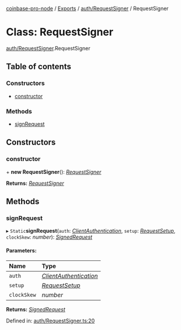 [coinbase-pro-node](../README.md) / [Exports](../modules.md) / [auth/RequestSigner](../modules/auth_requestsigner.md) / RequestSigner

# Class: RequestSigner

[auth/RequestSigner](../modules/auth_requestsigner.md).RequestSigner

## Table of contents

### Constructors

- [constructor](auth_requestsigner.requestsigner.md#constructor)

### Methods

- [signRequest](auth_requestsigner.requestsigner.md#signrequest)

## Constructors

### constructor

\+ **new RequestSigner**(): [*RequestSigner*](auth_requestsigner.requestsigner.md)

**Returns:** [*RequestSigner*](auth_requestsigner.requestsigner.md)

## Methods

### signRequest

▸ `Static`**signRequest**(`auth`: [*ClientAuthentication*](../modules/coinbasepro.md#clientauthentication), `setup`: [*RequestSetup*](../interfaces/auth_requestsigner.requestsetup.md), `clockSkew`: *number*): [*SignedRequest*](../interfaces/auth_requestsigner.signedrequest.md)

#### Parameters:

Name | Type |
:------ | :------ |
`auth` | [*ClientAuthentication*](../modules/coinbasepro.md#clientauthentication) |
`setup` | [*RequestSetup*](../interfaces/auth_requestsigner.requestsetup.md) |
`clockSkew` | *number* |

**Returns:** [*SignedRequest*](../interfaces/auth_requestsigner.signedrequest.md)

Defined in: [auth/RequestSigner.ts:20](https://github.com/bennycode/coinbase-pro-node/blob/c3d8f7c/src/auth/RequestSigner.ts#L20)
